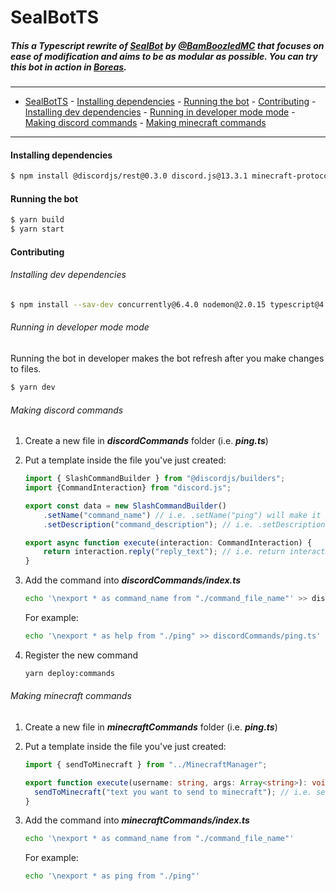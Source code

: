 # SealBotTS

##### This a Typescript rewrite of [SealBot](https://github.com/BamBoozledMC/sealbot) by [@BamBoozledMC](https://github.com/BamBoozledMC/) that focuses on ease of modification and aims to be as modular as possible. You can try this bot in action in [Boreas](https://discord.gg/boreas).

---

- [SealBotTS](#sealbotts)
      - [Installing dependencies](#installing-dependencies)
      - [Running the bot](#running-the-bot)
      - [Contributing](#contributing)
          - [Installing dev dependencies](#installing-dev-dependencies)
          - [Running in developer mode mode](#running-in-developer-mode-mode)
          - [Making discord commands](#making-discord-commands)
          - [Making minecraft commands](#making-minecraft-commands)

---

#### Installing dependencies

```bash
$ npm install @discordjs/rest@0.3.0 discord.js@13.3.1 minecraft-protocol
```

#### Running the bot

```bash
$ yarn build
$ yarn start
```

#### Contributing

###### Installing dev dependencies

```bash
$ npm install --sav-dev concurrently@6.4.0 nodemon@2.0.15 typescript@4.4.4
```

###### Running in developer mode mode

Running the bot in developer makes the bot refresh after you make changes to files.

```bash
$ yarn dev
```

###### Making discord commands

1. Create a new file in ***discordCommands*** folder (i.e. ***ping.ts***)

2. Put a template inside the file you've just created:
   
   ```typescript
   import { SlashCommandBuilder } from "@discordjs/builders";
   import {CommandInteraction} from "discord.js";
   
   export const data = new SlashCommandBuilder()
       .setName("command_name") // i.e. .setName("ping") will make it a /ping command
       .setDescription("command_description"); // i.e. .setDescription("allows you see the bot's latency");
   
   export async function execute(interaction: CommandInteraction) {
       return interaction.reply("reply_text"); // i.e. return interaction.reply("pong!");
   }
   ```

3. Add the command into ***discordCommands/index.ts***
   
   ```bash
   echo '\nexport * as command_name from "./command_file_name"' >> discordCommands/index.ts
   ```

   For example:

   ```bash
   echo '\nexport * as help from "./ping" >> discordCommands/ping.ts'
   ```

4. Register the new command
   
   ```bash
   yarn deploy:commands
   ```

###### Making minecraft commands

1. Create a new file in ***minecraftCommands*** folder (i.e. ***ping.ts***)

2. Put a template inside the file you've just created:
   
   ```typescript
   import { sendToMinecraft } from "../MinecraftManager";
   
   export function execute(username: string, args: Array<string>): void {
     sendToMinecraft("text you want to send to minecraft"); // i.e. sendToMinecraft("pong");
   }
   ```

3. Add the command into ***minecraftCommands/index.ts***
   
   ```bash
   echo '\nexport * as command_name from "./command_file_name"'
   ```
   
   For example:
   
   ```bash
   echo '\nexport * as ping from "./ping"'
   ```
